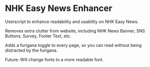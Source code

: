 # NHK Easy News Enhancer
Userscript to enhance readability and usability on NHK Easy News.

Removes extra clutter from website, including NHK News Banner, SNS Buttons, Survey, Footer Text, etc.

Adds a furigana toggle to every page, so you can read without being distracted by the furigana. 

Future: Will change fonts to a more readable font.
